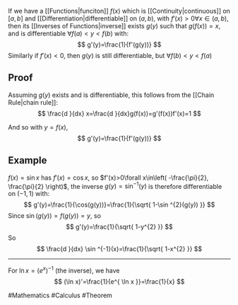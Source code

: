 If we have a [[Functions|funciton]] $f(x)$ which is [[Continuity|continuous]] on $[a,b]$ and [[Differentiation|differentiable]] on $(a,b)$, with $f'(x)>0\forall x\in(a,b)$, then its [[Inverses of Functions|inverse]] exists $g(y)$ such that $g(f(x))=x$, and is differentiable $\forall f(a)<y<f(b)$ with:
$$
g'(y)=\frac{1}{f'(g(y))}
$$
Similarly if $f'(x)<0$, then $g(y)$ is still differentiable, but $\forall f(b)<y<f(a)$
## Proof
Assuming $g(y)$ exists and is differentiable, this follows from the [[Chain Rule|chain rule]]:
$$
\frac{d }{dx} x=\frac{d }{dx}g(f(x))=g'(f(x))f'(x)=1
$$

And so with $y=f(x)$,
$$
g'(y)=\frac{1}{f'(g(y))}
$$
## Example
$f(x)=\sin x$ has $f'(x)=\cos x$, so $f'(x)>0\forall x\in\left( -\frac{\pi}{2}, \frac{\pi}{2} \right)$, the inverse $g(y)=\sin ^{-1}(y)$ is therefore differentiable on $(-1,1)$ with:
$$
g'(y)=\frac{1}{\cos(g(y))}=\frac{1}{\sqrt{ 1-\sin ^{2}(g(y)) }}
$$
Since $\sin(g(y))=f(g(y))=y$, so
$$
g'(y)=\frac{1}{\sqrt{ 1-y^{2} }}
$$
So
$$
\frac{d }{dx} \sin ^{-1}(x)=\frac{1}{\sqrt{ 1-x^{2} }}
$$
___
For $\ln x=(e^{ x })^{-1}$ (the inverse), we have
$$
(\ln x)'=\frac{1}{e^{ \ln x }}=\frac{1}{x}
$$


#Mathematics #Calculus #Theorem 